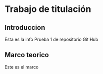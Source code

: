# Trabajo de titulación
## Introduccion
Esta es la info
Prueba 1 de repositorio Git Hub
## Marco teorico
Este es el marco
